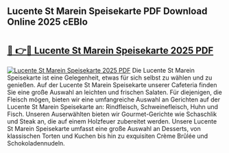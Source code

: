 ## Lucente St Marein Speisekarte PDF Download Online 2025 cEBIo

# <h2><a href="http://gcbe83w.nevu.top/?p=Lucente+St+Marein+Speisekarte">🔗 👉🔴 Lucente St Marein Speisekarte 2025 PDF</a></h2>

[![Lucente St Marein Speisekarte 2025 PDF](https://i.imgur.com/dBaPXMq.png)](http://gcbe83w.nevu.top/?p=Lucente+St+Marein+Speisekarte)
Die Lucente St Marein Speisekarte ist eine Gelegenheit, etwas für sich selbst zu wählen und zu genießen. Auf der Lucente St Marein Speisekarte unserer Cafeteria finden Sie eine große Auswahl an leichten und frischen Salaten. Für diejenigen, die Fleisch mögen, bieten wir eine umfangreiche Auswahl an Gerichten auf der Lucente St Marein Speisekarte an: Rindfleisch, Schweinefleisch, Huhn und Fisch. Unseren Auserwählten bieten wir Gourmet-Gerichte wie Schaschlik und Steak an, die auf einem Holzfeuer zubereitet werden. Unsere Lucente St Marein Speisekarte umfasst eine große Auswahl an Desserts, von klassischen Torten und Kuchen bis hin zu exquisiten Crème Brûlée und Schokoladennudeln.

